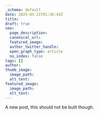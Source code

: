 ```yaml
---
_schema: default
date: 2025-03-21T01:36:43Z
title:
draft: true
seo:
  page_description:
  canonical_url:
  featured_image:
  author_twitter_handle:
  open_graph_type: article
  no_index: false
tags: []
author:
thumb_image:
  image_path:
  alt_text:
featured_image:
  image_path:
  alt_text:
---
```

A new post, this should not be built though.
